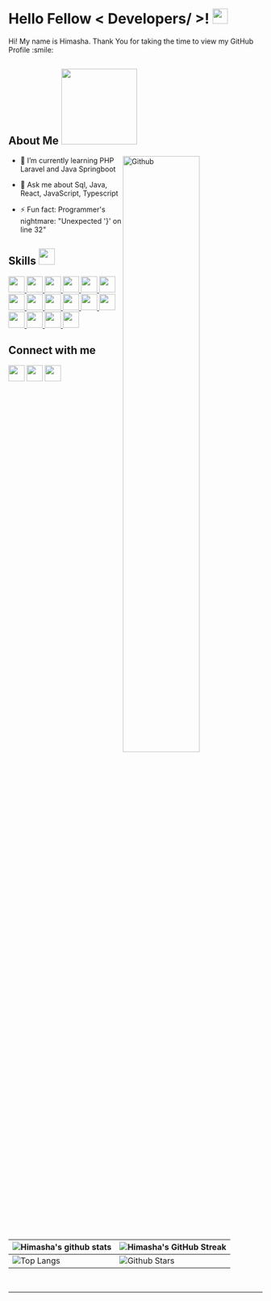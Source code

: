 
<h1> Hello Fellow &lt; Developers/ &gt;! <img src="https://raw.githubusercontent.com/MartinHeinz/MartinHeinz/master/wave.gif" width="30px"> </h1>
<p align="center">
</p>

<div size="20px"> Hi! My name is Himasha. Thank You for taking the time to view my GitHub Profile :smile: 
</div>
<h2> About Me <img src="https://i.giphy.com/media/v1.Y2lkPTc5MGI3NjExM3puZGF4cnh3b2F3amNwZHhnMmU3NjUwemlsNWVpeDh1ZDVqMTVubyZlcD12MV9pbnRlcm5hbF9naWZfYnlfaWQmY3Q9cw/HEPwfdu6T6svpPE1eN/giphy.gif" width="150px"></h2>
<img width="55%" align="right" alt="Github" src="https://raw.githubusercontent.com/onimur/.github/master/.resources/git-header.svg">
<ul>
<li>
<p>🌱 I’m currently learning PHP Laravel and Java Springboot</p>
</li>
<li>
<p>💬 Ask me about Sql, Java, React, JavaScript, Typescript</p>
</li>
<li>
<p>⚡ Fun fact: Programmer's nightmare: "Unexpected '}' on line 32"</p>
</li>
</ul>
<h2> Skills <img src="https://media2.giphy.com/media/QssGEmpkyEOhBCb7e1/giphy.gif?cid=ecf05e47a0n3gi1bfqntqmob8g9aid1oyj2wr3ds3mg700bl&amp;rid=giphy.gif" width="32px"> </h2>
<a href="https://github.com/Aditya664?tab=repositories&amp;q=&amp;type=&amp;language=html&amp;sort="> <img width="32px" src="https://raw.githubusercontent.com/rahulbanerjee26/githubAboutMeGenerator/main/icons/html.svg"> </a>
<a href="https://github.com/Aditya664?tab=repositories&amp;q=&amp;type=&amp;language=reactjs&amp;sort="> <img width="32px" src="https://raw.githubusercontent.com/rahulbanerjee26/githubAboutMeGenerator/main/icons/reactjs.svg"> </a>
<a href="https://github.com/Aditya664?tab=repositories&amp;q=&amp;type=&amp;language=javascript&amp;sort="> <img width="32px" src="https://raw.githubusercontent.com/rahulbanerjee26/githubAboutMeGenerator/main/icons/javascript.svg"> </a>
<a href="https://github.com/Aditya664?tab=repositories&amp;q=&amp;type=&amp;language=java&amp;sort="> <img width="32px" src="https://raw.githubusercontent.com/rahulbanerjee26/githubAboutMeGenerator/main/icons/java.svg"> </a>
<a href="https://github.com/Aditya664?tab=repositories&amp;q=&amp;type=&amp;language=typescript&amp;sort="> <img width="32px" src="https://raw.githubusercontent.com/rahulbanerjee26/githubAboutMeGenerator/main/icons/typescript.svg"> </a>
<a href="https://github.com/Aditya664?tab=repositories&amp;q=&amp;type=&amp;language=css&amp;sort="> <img width="32px" src="https://raw.githubusercontent.com/rahulbanerjee26/githubAboutMeGenerator/main/icons/css.svg"> </a>
<a href="https://github.com/Aditya664?tab=repositories&amp;q=&amp;type=&amp;language=mysql&amp;sort="> <img width="32px" src="https://raw.githubusercontent.com/rahulbanerjee26/githubAboutMeGenerator/main/icons/mysql.svg"> </a>
<a href="https://github.com/Aditya664?tab=repositories&amp;q=&amp;type=&amp;language=mongodb&amp;sort="> <img width="32px" src="https://raw.githubusercontent.com/rahulbanerjee26/githubAboutMeGenerator/main/icons/mongodb.svg"> </a>
<a href="https://github.com/Aditya664?tab=repositories&amp;q=&amp;type=&amp;language=spring&amp;sort="> <img width="32px" src="https://raw.githubusercontent.com/rahulbanerjee26/githubAboutMeGenerator/main/icons/spring.svg"> </a>
<a href="https://github.com/Aditya664?tab=repositories&amp;q=&amp;type=&amp;language=bootstrap&amp;sort="> <img width="32px" src="https://raw.githubusercontent.com/rahulbanerjee26/githubAboutMeGenerator/main/icons/bootstrap.svg"> </a>
<a href="https://github.com/Aditya664?tab=repositories&amp;q=&amp;type=&amp;language=angularjs&amp;sort="> <img width="32px" src="https://raw.githubusercontent.com/rahulbanerjee26/githubAboutMeGenerator/main/icons/angularjs.svg"> </a>
<a href="https://github.com/Aditya664?tab=repositories&amp;q=&amp;type=&amp;language=nodejs&amp;sort="> <img width="32px" src="https://raw.githubusercontent.com/rahulbanerjee26/githubAboutMeGenerator/main/icons/nodejs.svg"> </a>
<a href="https://github.com/Aditya664?tab=repositories&amp;q=&amp;type=&amp;language=expressjs&amp;sort="> <img width="32px" src="https://raw.githubusercontent.com/rahulbanerjee26/githubAboutMeGenerator/main/icons/expressjs.svg"> </a>
<a href="https://github.com/Aditya664?tab=repositories&amp;q=&amp;type=&amp;language=git&amp;sort="> <img width="32px" src="https://raw.githubusercontent.com/rahulbanerjee26/githubAboutMeGenerator/main/icons/git.svg"> </a>
<a href="https://github.com/Aditya664?tab=repositories&amp;q=&amp;type=&amp;language=postman&amp;sort="> <img width="32px" src="https://raw.githubusercontent.com/rahulbanerjee26/githubAboutMeGenerator/main/icons/postman.svg"> </a>
<a href="https://github.com/Aditya664?tab=repositories&amp;q=&amp;type=&amp;language=php&amp;sort="> <img width="32px" src="https://raw.githubusercontent.com/rahulbanerjee26/githubAboutMeGenerator/main/icons/php.svg"> </a>
<br>
<h2> Connect with me </h2>
<a href="https://www.linkedin.com/in/himashawije"> <img width="32px" align="center" src="https://raw.githubusercontent.com/rahulbanerjee26/githubAboutMeGenerator/main/icons/linked-in-alt.svg"></a> 
<a href="https://medium.com/@himashawije"> <img width="32px" align="center" src="https://raw.githubusercontent.com/rahulbanerjee26/githubAboutMeGenerator/main/icons/medium.svg"></a> 
<a href="https://www.github.com/HimashaWijewickrama"> <img width="32px" align="center" src="https://raw.githubusercontent.com/rahulbanerjee26/githubAboutMeGenerator/main/icons/github.svg"></a>
<br>
<br>














<table><thead><tr><th><img src="https://github-readme-stats.vercel.app/api?username=HimashaWijewickrama&amp;show_icons=true&amp;theme=tokyonight" alt="Himasha's github stats"></th><th><img src="https://github-readme-streak-stats.herokuapp.com/?user=HimashaWijewickrama&amp;theme=tokyonight" alt="Himasha's GitHub Streak"></th></tr></thead><tbody><tr><td><img src="https://github-readme-stats.vercel.app/api/top-langs/?username=HimashaWijewickrama&amp;theme=tokyonight" alt="Top Langs"></td><td><img src="https://github-readme-stats.vercel.app/api?username=HimashaWijewickrama&amp;show_icons=true&amp;locale=en&amp;count_private=true&amp;hide_rank=true&amp;custom_title=My%20GitHub%20Stats&amp;disable_animations=true&amp;theme=tokyonight" alt="Github Stars"></td></tr></tbody></table>

<br>
<hr>

